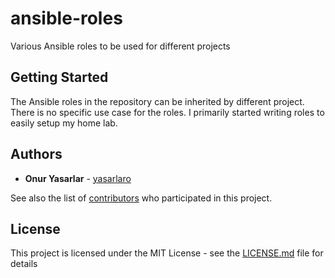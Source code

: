 # ansible-roles

Various Ansible roles to be used for different projects

## Getting Started

The Ansible roles in the repository can be inherited by different project. There is no specific use case for the roles. I primarily started writing roles to easily setup my home lab.


## Authors

* **Onur Yasarlar** - [yasarlaro](https://github.com/yasarlaro)

See also the list of [contributors](https://github.com/your/project/contributors) who participated in this project.

## License

This project is licensed under the MIT License - see the [LICENSE.md](LICENSE.md) file for details
